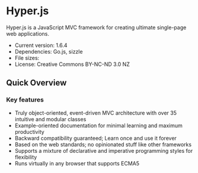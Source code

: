 # Hyper.js
Hyper.js is a JavaScript MVC framework for creating ultimate single-page web applications.
- Current version: 1.6.4
- Dependencies: Go.js, sizzle
- File sizes: 
- License: Creative Commons BY-NC-ND 3.0 NZ

## Quick Overview
### Key features
-	Truly object-oriented, event-driven MVC architecture with over 35 intuitive and modular classes
-	Example-oriented documentation for minimal learning and maximum productivity
-	Backward compatibility guaranteed; Learn once and use it forever
-	Based on the web standards; no opinionated stuff like other frameworks
-	Supports a mixture of declarative and imperative programming styles for flexibility
-	Runs virtually in any browser that supports ECMA5

